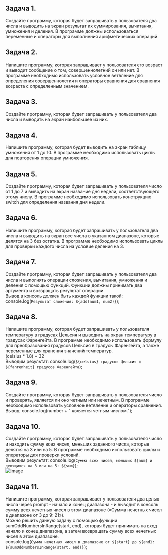 ## Задача 1.   
Создайте программу, которая будет запрашивать у пользователя два числа и выводить на экран результат их суммирования, вычитания, умножения и деления. В программе должны использоваться переменные и операторы для выполнения арифметических операций.  

## Задача 2.   
Напишите программу, которая запрашивает у пользователя его возраст и выводит сообщение о том, совершеннолетний он или нет. В программе необходимо использовать условное ветвление для определения совершеннолетия и операторы сравнения для сравнения возраста с определенным значением.  

## Задача 3.   
Создайте программу, которая будет запрашивать у пользователя два числа и выводить на экран наибольшее из них.   


## Задача 4.   
Напишите программу, которая будет выводить на экран таблицу умножения от 1 до 10. В программе необходимо использовать циклы для повторения операции умножения.  

## Задача 5.   
Создайте программу, которая будет запрашивать у пользователя число от 1 до 7 и выводить на экран название дня недели, соответствующего этому числу. В программе необходимо использовать конструкцию switch для определения названия дня недели.  

## Задача 6.   
Напишите программу, которая будет запрашивать у пользователя два числа и выводить на экран все числа в указанном диапазоне, которые делятся на 3 без остатка. В программе необходимо использовать циклы для проверки каждого числа на условие деления на 3.  

## Задача 7.   
Создайте программу, которая будет запрашивать у пользователя два числа и выполнять операции сложения, вычитания, умножения и деления с помощью функций. Функции должны принимать два аргумента и возвращать результат операции.   
Вывод в консоль должен быть каждой функции такой:   console.log(`Результат сложения: ${add(num1, num2)}`);   

## Задача 8.   
Напишите программу, которая будет запрашивать у пользователя температуру в градусах Цельсия и выводить на экран температуру в градусах Фаренгейта. В программе необходимо использовать формулу для преобразования градусов Цельсия в градусы Фаренгейта, а также переменные для хранения значений температур.  
(celsius * 1.8) + 32    
Выводим результат: console.log(`${celsius} градусов Цельсия = ${fahrenheit} градусов Фаренгейта`);   

## Задача 9.   
Создайте программу, которая будет запрашивать у пользователя число и проверять, является ли оно четным или нечетным. В программе необходимо использовать условное ветвление и операторы сравнения.   
Вывод: console.log(number + " является четным числом.");  

## Задача 10.   
Создайте программу, которая будет запрашивать у пользователя число и находить сумму всех чисел, меньших заданного числа, которые делятся на 3 или на 5. В программе необходимо использовать циклы и операторы для проверки условий.  
Выводим результат: console.log(`Сумма всех чисел, меньших ${num} и делящихся на 3 или на 5: ${sum}`);  
![image](https://user-images.githubusercontent.com/113675674/232742825-ba7538c2-9158-4c30-b224-67a837fcd5ac.png)  


## Задача 11.   
Напишите программу, которая запрашивает у пользователя два целых числа через prompt - начало и конец диапазона - и выводит в консоль сумму всех нечетных чисел в этом диапазоне («Сумма нечетных чисел в диапазоне от 3 до 9: 21»).   
Можно решить данную задачу с помощью функции sumOddNumbersInRange(start, end), которая будет принимать на вход начало и конец диапазона, а затем возвращать сумму всех нечетных чисел в этом диапазоне.    
console.log(`Сумма нечетных чисел в диапазоне от ${start} до ${end}: ${sumOddNumbersInRange(start, end)}`);    



